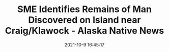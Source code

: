 ---
"title": "SME Identifies Remains of Man Discovered on Island near Craig/Klawock - Alaska Native News"
"date": "2021-10-9 16:45:17"
"feed_name": "GOOGLENEWSINDUSTRIAL"
"feed_website": "https://news.google.com/search?q=industrial%2Bincident&hl=en-US&gl=US&ceid=US:en"
"feed_rss": "https://news.google.com/rss/search?q=industrial%2Bincident&hl=en-US&gl=US&ceid=US:en"
"link": "https://alaska-native-news.com/sme-identifies-remains-of-man-discovered-on-island-near-craig-klawock/58171/"
"source": "{'href': 'https://alaska-native-news.com', 'title': 'Alaska Native News'}"
"file": "_posts/2021-1-1-adbf38870b63fcbf82adc2a3beed0d7ff791c434.md"
"accident": "0"
"drilling": "0"
"dead": "0"
"injured": "0"
"arrested": "0"
"place": "unknown place"
"where": "unknown site"
"causes": "unknown"
"place_uri": "unknown place"
---